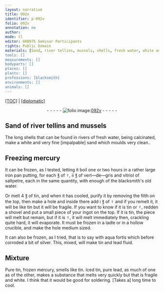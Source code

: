 ```yaml
---
layout: narrative
title: 092v
identifier: p-092v
folio: 092v
annotation: no
author:
mode: tl
editor: GR8975 Seminar Participants
rights: Public Domain
materials: [Sand, river tellins, mussels, shells, fresh water, white and very fine impalpable sand, mercury, iron, vert-de-gris, vitriol, saltpetre, blacksmith's old water., tin, filth, aqua fortis, silver, lead, Pure tin, frozen mercury,, Iced tin, pure lead]
tools: []
measurements: []
bodyparts: []
places: []
plants: []
professions: [blacksmith]
environments: []
animals: []
---
```


<p><a href="{{ site.baseurl }}/translation/">[TOC]</a> | <a href="{{ site.baseurl }}/texts/p-092v_tc/">[diplomatic]</a></p><div class="folio" align="center">- - - - - <a href="http://gallica.bnf.fr/ark:/12148/btv1b10500001g/f190.image" target="_blank"><img src="https://cu-mkp.github.io/2017-workshop-edition/assets/photo-icon.png" alt="folio image: " style="display:inline-block; margin-bottom:-3px;"/>092v</a> - - - - - </div>  
  

## <span class="m">Sand</span> of <span class="m">river tellins</span> and <span class="m">mussels</span>

 
 The long <span class="m">shells</span> that can be found in rivers of <span class="m">fresh water</span>, being calcinated, make a <span class="m">white and very fine [impalpable] sand</span> which moulds very clean..
 
 
  

## Freezing <span class="m">mercury</span>

 
It can be frozen, as I tested, letting it boil one or two hours in a rather large <span class="m">iron</span> pan putting, for each ℥ of ☿, ii ℥ of <span class="m">vert—de—gris</span> and <span class="m">vitriol</span> of <span class="m">saltpetre</span>, each in the same quantity, with enough of the <span class="m"><span class="pro">blacksmith</span>'s old water.</span>
 
Or melt 4 ℥ of <span class="m">tin</span>, and when it has cooled, purify it by removing the <span class="m">filth</span> on the top, then make a hole and inside there add i ℥ of ☿ and if you remelt it, it will be like tin but it will be fragile. If you want to know if it is <span class="m">tin</span> or ☿, redden a shovel and put a small piece of your ingot on the top. If it is <span class="m">tin</span>, the piece will melt but remain, but if it is ☿, it will melt immediately then, crackling quite hard, it will evaporate. It must be frozen in a ladle or in a hollow crucible, and make the hole medium sized.
 
It can also be frozen, as I tried, that is to say with <span class="m">aqua fortis</span> which before corroded a bit of <span class="m">silver</span>. This, mixed, will make <span class="m">tin</span> and <span class="m">lead</span> fluid.
 
 
  

## Mixture

 
<span class="m">Pure tin</span>, <span class="m">frozen mercury,</span> smells like tin. <span class="m">Iced tin</span>, <span class="m">pure lead</span>, as much of one as of the other, makes a substance that melts very quickly but that is fragile and white. I think that it would be good for soldering. [Takes a] long time to cool.
 
